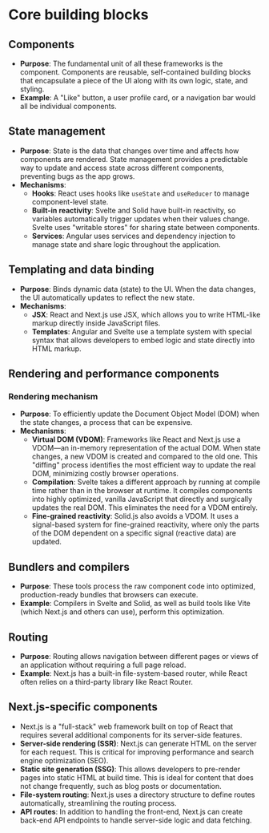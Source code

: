 # Core building blocks

## Components

- **Purpose**: The fundamental unit of all these frameworks is the component. Components are reusable, self-contained building blocks that encapsulate a piece of the UI along with its own logic, state, and styling.
- **Example**: A "Like" button, a user profile card, or a navigation bar would all be individual components.

## State management

- **Purpose**: State is the data that changes over time and affects how components are rendered. State management provides a predictable way to update and access state across different components, preventing bugs as the app grows.
- **Mechanisms**:
  - **Hooks**: React uses hooks like `useState` and `useReducer` to manage component-level state.
  - **Built-in reactivity**: Svelte and Solid have built-in reactivity, so variables automatically trigger updates when their values change. Svelte uses "writable stores" for sharing state between components.
  - **Services**: Angular uses services and dependency injection to manage state and share logic throughout the application.

## Templating and data binding

- **Purpose**: Binds dynamic data (state) to the UI. When the data changes, the UI automatically updates to reflect the new state.
- **Mechanisms**:
  - **JSX**: React and Next.js use JSX, which allows you to write HTML-like markup directly inside JavaScript files.
  - **Templates**: Angular and Svelte use a template system with special syntax that allows developers to embed logic and state directly into HTML markup.

## Rendering and performance components

### Rendering mechanism

- **Purpose**: To efficiently update the Document Object Model (DOM) when the state changes, a process that can be expensive.
- **Mechanisms**:
  - **Virtual DOM (VDOM)**: Frameworks like React and Next.js use a VDOM—an in-memory representation of the actual DOM. When state changes, a new VDOM is created and compared to the old one. This "diffing" process identifies the most efficient way to update the real DOM, minimizing costly browser operations.
  - **Compilation**: Svelte takes a different approach by running at compile time rather than in the browser at runtime. It compiles components into highly optimized, vanilla JavaScript that directly and surgically updates the real DOM. This eliminates the need for a VDOM entirely.
  - **Fine-grained reactivity**: Solid.js also avoids a VDOM. It uses a signal-based system for fine-grained reactivity, where only the parts of the DOM dependent on a specific signal (reactive data) are updated.

## Bundlers and compilers

- **Purpose**: These tools process the raw component code into optimized, production-ready bundles that browsers can execute.
- **Example**: Compilers in Svelte and Solid, as well as build tools like Vite (which Next.js and others can use), perform this optimization.

## Routing

- **Purpose**: Routing allows navigation between different pages or views of an application without requiring a full page reload.
- **Example**: Next.js has a built-in file-system-based router, while React often relies on a third-party library like React Router.

## Next.js-specific components

- Next.js is a "full-stack" web framework built on top of React that requires several additional components for its server-side features.
- **Server-side rendering (SSR)**: Next.js can generate HTML on the server for each request. This is critical for improving performance and search engine optimization (SEO).
- **Static site generation (SSG)**: This allows developers to pre-render pages into static HTML at build time. This is ideal for content that does not change frequently, such as blog posts or documentation.
- **File-system routing**: Next.js uses a directory structure to define routes automatically, streamlining the routing process.
- **API routes**: In addition to handling the front-end, Next.js can create back-end API endpoints to handle server-side logic and data fetching. 
